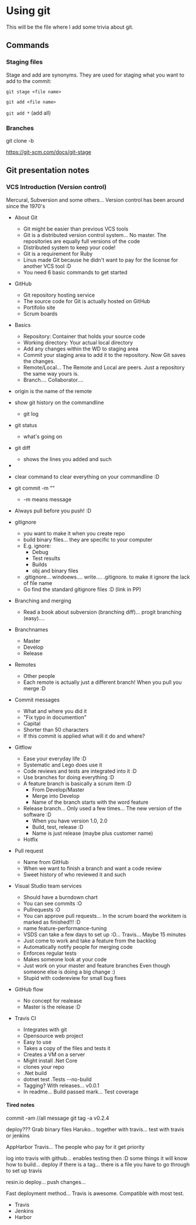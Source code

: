 
# Using git

This will be the file where I add some trivia about git.

## Commands

### Staging files
Stage and add are synonyms. They are used for staging what you want to add to the commit:

`git stage <file name>`

`git add <file name>`

`git add *` (add all)

### Branches

git clone -b <branch name> <repository url>


https://git-scm.com/docs/git-stage

## Git presentation notes

### VCS Introduction (Version control)

Mercural, Subversion and some others... Version control has been around since the 1970's

- About Git
	* Git might be easier than previous VCS tools
	* Git is a distributed version control system... No master. The repositories are equally full versions of the code 
	* Distributed system to keep your code!
	* Git is a requirement for Ruby
	* Linus made Git because he didn't want to pay for the license for another VCS tool :D
	* You need 6 basic commands to get started

- GitHub
	* Git repository hosting service
	* The source code for Git is actually hosted on GitHub
	* Portifolio site
	* Scrum boards

- Basics
	* Repository: Container that holds your source code
	* Working directory: Your actual local directory
	* Add any changes within the WD to staging area
	* Commit your staging area to add it to the repository. Now Git saves the changes.
	* Remote/Local... The Remote and Local are peers. Just a repository the same way yours is.
	* Branch.... Collaborator....

- origin is the name of the remote
- show git history on the commandline
	* git log
- git status
	* what's going on
- git diff
	* shows the lines you added and such
- 

- clear command to clear everything on your commandline :D

- git commit -m "" 
	* -m means message

- Always pull before you push! :D

- gitignore
	* you want to make it when you create repo
	* build binary files... they are specific to your computer
	* E.g. ignore:
		* Debug
		* Test results
		* Builds
		* obj and binary files
	* .gitignore... windoews.... write....     .gitignore.      to make it ignore the lack of file name
	* Go find the standard gitignore files :D (link in PP)

- Branching and merging
	* Read a book about subversion (branching diff)... progit branching (easy)....

- Branchnames
	* Master
	* Develop
	* Release

- Remotes
	* Other people
	* Each remote is actually just a different branch! When you pull you merge :D

- Commit messages
	* What and where you did it
	* "Fix typo in documention"
	* Capital
	* Shorter than 50 characters
	* If this commit is applied what will it do and where?

- Gitflow
	* Ease your everyday life :D
	* Systematic and Lego does use it
	* Code reviews and tests are integrated into it :D
	* Use branches for doing everything :D 
	* A feature branch is basically a scrum item :D
		* From Develop/Master
		* Merge into Develop
		* Name of the branch starts with the word feature
	* Release branch... Only used a few times... The new version of the software :D
		* When you have version 1.0, 2.0
		* Build, test, release :D
		* Name is just release (maybe plus customer name)
	* Hotfix

- Pull request
	* Name from GitHub
	* When we want to finish a branch and want a code review
	* Sweet history of who reviewed it and such

- Visual Studio team services
	* Should have a burndown chart
	* You can see commits :O
	* Pullrequests :O
	* You can approve pull requests... In the scrum board the workitem is marked as finished!!! :D
	* name feature-performance-tuning
	* VSDS can take a few days to set up :O... Travis... Maybe 15 minutes
	* Just come to work and take a feature from the backlog
	* Automatically notify people for merging code
	* Enforces regular tests
	* Makes someone look at your code
	* Just work on your master and feature branches Even though someone else is doing a big change :)
	* Stupid with codereview for small bug fixes

- GitHub flow
	* No concept for realease
	* Master is the release :D

- Travis CI
	* Integrates with git
	* Opensource web project
	* Easy to use
	* Takes a copy of the files and tests it
	* Creates a VM on a server
	* Might install .Net Core
	* clones your repo
	* .Net build
	* dotnet test .Tests --no-build
	* Tagging? With releases... v0.0.1
	* In readme... Build passed mark... Test coverage

#### Tired notes
commit -am //all message
git tag -a v0.2.4

deploy??? Grab binary files
Haruko... together with travis... test with travis or jenkins

AppHarbor
Travis... The people who pay for it get priority

log into travis with github... enables testing then :D some things it will know how to build... deploy if there is a tag... there is a file you have to go through to set up travis

resin.io
deploy... push changes... 

Fast deployment method... Travis is awesome. Compatible with most test.


- Travis
- Jenkins
- Harbor
